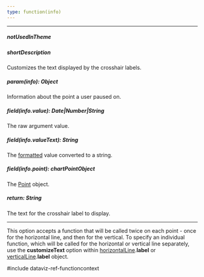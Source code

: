 ```yaml
---
type: function(info)
---
```

---
##### notUsedInTheme

##### shortDescription
Customizes the text displayed by the crosshair labels.

##### param(info): Object
Information about the point a user paused on.

##### field(info.value): Date|Number|String
The raw argument value.

##### field(info.valueText): String
The [formatted](/api-reference/20%20Data%20Visualization%20Widgets/dxChart/1%20Configuration/crosshair/label/format.md '/Documentation/ApiReference/Data_Visualization_Widgets/dxChart/Configuration/crosshair/label/#format') value converted to a string.

##### field(info.point): chartPointObject
The [Point](/api-reference/20%20Data%20Visualization%20Widgets/dxChart/7%20Chart%20Elements/Point '/Documentation/ApiReference/Data_Visualization_Widgets/dxChart/Chart_Elements/Point/') object.

##### return: String
The text for the crosshair label to display.

---
This option accepts a function that will be called twice on each point - once for the horizontal line, and then for the vertical. To specify an individual function, which will be called for the horizontal or vertical line separately, use the **customizeText** option within [horizontalLine](/api-reference/20%20Data%20Visualization%20Widgets/dxChart/1%20Configuration/crosshair/horizontalLine '/Documentation/ApiReference/Data_Visualization_Widgets/dxChart/Configuration/crosshair/horizontalLine/').**label** or [verticalLine](/api-reference/20%20Data%20Visualization%20Widgets/dxChart/1%20Configuration/crosshair/verticalLine '/Documentation/ApiReference/Data_Visualization_Widgets/dxChart/Configuration/crosshair/verticalLine/').**label** object. 

#include dataviz-ref-functioncontext